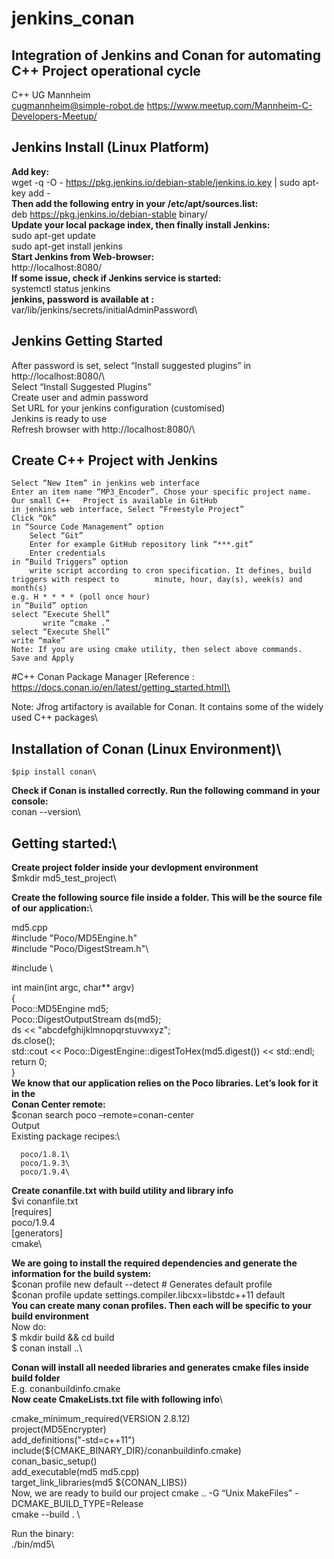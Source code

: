 # jenkins_conan
Integration of Jenkins and Conan for automating C++ Project operational cycle
-----------------------------------------------------------------------------
C++ UG Mannheim     
cugmannheim@simple-robot.de	
https://www.meetup.com/Mannheim-C-Developers-Meetup/

Jenkins Install (Linux Platform)
--------------------------------
**Add key:**\
    wget -q -O - https://pkg.jenkins.io/debian-stable/jenkins.io.key | sudo apt-key add -\
**Then add the following entry in your /etc/apt/sources.list:**\
    deb https://pkg.jenkins.io/debian-stable binary/\
**Update your local package index, then finally install Jenkins:**\
    sudo apt-get update\
    sudo apt-get install jenkins\
**Start Jenkins from Web-browser:**\
   http://localhost:8080/\
**If some issue, check if Jenkins service is started:**\
    systemctl status jenkins\
**jenkins, password is available at :**\
    var/lib/jenkins/secrets/initialAdminPassword\

Jenkins Getting Started
-----------------------
After password is set, select “Install suggested plugins” in http://localhost:8080/\		
Select “Install Suggested Plugins”\
Create user and admin password\
Set URL for your jenkins configuration (customised)\
Jenkins is ready to use\
Refresh browser with http://localhost:8080/\		

Create C++ Project with Jenkins
-------------------------------
    Select “New Item” in jenkins web interface
    Enter an item name “MP3_Encoder”. Chose your specific project name. 
    Our small C++   Project is available in GitHub
    in jenkins web interface, Select “Freestyle Project”
    Click “Ok”
    in “Source Code Management” option
        Select “Git”
        Enter for example GitHub repository link “***.git”
        Enter credentials
    in “Build Triggers” option
        write script according to cron specification. It defines, build triggers with respect to     	minute, hour, day(s), week(s) and month(s)
	e.g. H * * * * (poll once hour)
    in “Build” option
	select “Execute Shell”
           write “cmake .”
	select “Execute Shell”
	write “make” 
    Note: If you are using cmake utility, then select above commands. 
    Save and Apply
    
#C++ Conan Package Manager [Reference : https://docs.conan.io/en/latest/getting_started.html]\

Note: Jfrog artifactory is available for Conan. It contains some of the widely used C++ packages\

Installation of Conan (Linux Environment)\
--------------------------------
    $pip install conan\

**Check if Conan is installed correctly. Run the following command in your console:**\
    conan --version\

Getting started:\	
--------------------------------
**Create project folder inside your devlopment environment**\
    $mkdir md5_test_project\

**Create the following source file inside a folder. This will be the source file of our application:**\
    
   md5.cpp\
   #include "Poco/MD5Engine.h"\
   #include "Poco/DigestStream.h"\

   #include <iostream>\
  
   int main(int argc, char** argv)\
   {\
       Poco::MD5Engine md5;\
       Poco::DigestOutputStream ds(md5);\
       ds << "abcdefghijklmnopqrstuvwxyz";\
       ds.close();\
       std::cout << Poco::DigestEngine::digestToHex(md5.digest()) << std::endl;\
       return 0;\
   }\
   **We know that our application relies on the Poco libraries. Let’s look for it in the \
    Conan Center remote:**\
    $conan search poco –remote=conan-center\
    Output\
    Existing package recipes:\

      poco/1.8.1\
      poco/1.9.3\
      poco/1.9.4\
**Create conanfile.txt with build utility and library info**\
    $vi conanfile.txt\
   [requires]\
  poco/1.9.4\
  [generators]\
  cmake\
  
**We are going to install the required dependencies and generate the information for the build system:**\
    $conan profile new default --detect  # Generates default profile \
    $conan profile update settings.compiler.libcxx=libstdc++11 default  \
**You can create many conan profiles. Then each will be specific to your build environment**\
 Now do:\
     $ mkdir build && cd build\
     $ conan install ..\
     
**Conan will install all needed libraries and generates cmake files inside build folder**\
 E.g. conanbuildinfo.cmake\
 **Now ceate CmakeLists.txt file with following info**\
 
 cmake_minimum_required(VERSION 2.8.12)\
 project(MD5Encrypter)\
 add_definitions("-std=c++11")\
 include(${CMAKE_BINARY_DIR}/conanbuildinfo.cmake)\
 conan_basic_setup()\
 add_executable(md5 md5.cpp)\
 target_link_libraries(md5 ${CONAN_LIBS})\
 Now, we are ready to build our project
     cmake .. -G “Unix MakeFiles” -DCMAKE_BUILD_TYPE=Release\
     cmake  --build .   \
  
Run the binary:\
    ./bin/md5\


